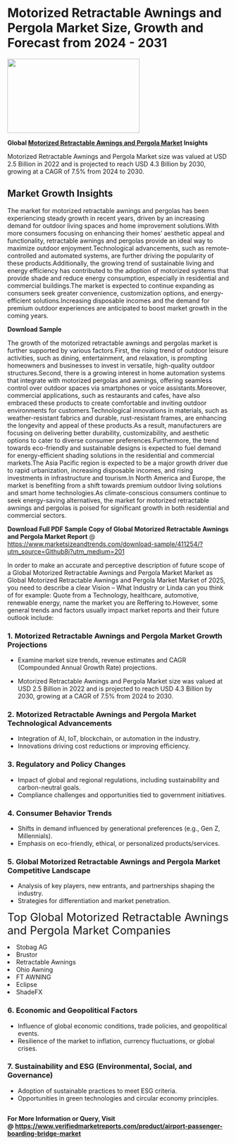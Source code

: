 <H1>Motorized Retractable Awnings and Pergola Market Size, Growth and Forecast from 2024 - 2031</H1><img class="aligncenter size-medium wp-image-584254" src="https://thirdeyenews.in/wp-content/uploads/2024/09/Global-Market-Research-300x168.jpeg" alt="" width="300" height="168" /><p><strong>Global&nbsp;<a href="https://www.marketsizeandtrends.com/download-sample/411254/?utm_source=Github8j?utm_medium=201">Motorized Retractable Awnings and Pergola Market</a> Insights</strong></p><p>Motorized Retractable Awnings and Pergola Market size was valued at USD 2.5 Billion in 2022 and is projected to reach USD 4.3 Billion by 2030, growing at a CAGR of 7.5% from 2024 to 2030.</p><p><h2>Market Growth Insights</h2> <p>The market for motorized retractable awnings and pergolas has been experiencing steady growth in recent years, driven by an increasing demand for outdoor living spaces and home improvement solutions.With more consumers focusing on enhancing their homes’ aesthetic appeal and functionality, retractable awnings and pergolas provide an ideal way to maximize outdoor enjoyment.Technological advancements, such as remote-controlled and automated systems, are further driving the popularity of these products.Additionally, the growing trend of sustainable living and energy efficiency has contributed to the adoption of motorized systems that provide shade and reduce energy consumption, especially in residential and commercial buildings.The market is expected to continue expanding as consumers seek greater convenience, customization options, and energy-efficient solutions.Increasing disposable incomes and the demand for premium outdoor experiences are anticipated to boost market growth in the coming years.</p> <p><strong>Download Sample</strong></p> <p>The growth of the motorized retractable awnings and pergolas market is further supported by various factors.First, the rising trend of outdoor leisure activities, such as dining, entertainment, and relaxation, is prompting homeowners and businesses to invest in versatile, high-quality outdoor structures.Second, there is a growing interest in home automation systems that integrate with motorized pergolas and awnings, offering seamless control over outdoor spaces via smartphones or voice assistants.Moreover, commercial applications, such as restaurants and cafes, have also embraced these products to create comfortable and inviting outdoor environments for customers.Technological innovations in materials, such as weather-resistant fabrics and durable, rust-resistant frames, are enhancing the longevity and appeal of these products.As a result, manufacturers are focusing on delivering better durability, customizability, and aesthetic options to cater to diverse consumer preferences.Furthermore, the trend towards eco-friendly and sustainable designs is expected to fuel demand for energy-efficient shading solutions in the residential and commercial markets.The Asia Pacific region is expected to be a major growth driver due to rapid urbanization, increasing disposable incomes, and rising investments in infrastructure and tourism.In North America and Europe, the market is benefiting from a shift towards premium outdoor living solutions and smart home technologies.As climate-conscious consumers continue to seek energy-saving alternatives, the market for motorized retractable awnings and pergolas is poised for significant growth in both residential and commercial sectors.</p> <p><span class=""><strong>Download Full PDF Sample Copy of Global Motorized Retractable Awnings and Pergola Market Report</strong> @ <a href="https://www.marketsizeandtrends.com/download-sample/411254/?utm_source=Github8j?utm_medium=201" target="_blank">https://www.marketsizeandtrends.com/download-sample/411254/?utm_source=Github8j?utm_medium=201</a></span></p><p>In order to make an accurate and perceptive description of future scope of a Global&nbsp;Motorized Retractable Awnings and Pergola Market Market as Global&nbsp;Motorized Retractable Awnings and Pergola Market Market of 2025, you need to describe a clear Vision &ndash; What Industry or Linda can you think of for example: Quote from a Technology, healthcare, automotive, renewable energy, name the market you are Reffering to.However, some general trends and factors usually impact market reports and their future outlook include:</p><h3>1.&nbsp;<strong>Motorized Retractable Awnings and Pergola Market Growth Projections</strong></h3><ul><li>Examine market size trends, revenue estimates and CAGR (Compounded Annual Growth Rate) projections.</li><li><p>Motorized Retractable Awnings and Pergola Market size was valued at USD 2.5 Billion in 2022 and is projected to reach USD 4.3 Billion by 2030, growing at a CAGR of 7.5% from 2024 to 2030.</p></li></ul><h3>2.&nbsp;<strong>Motorized Retractable Awnings and Pergola Market Technological Advancements</strong></h3><ul><li>Integration of AI, IoT, blockchain, or automation in the industry.</li><li>Innovations driving cost reductions or improving efficiency.</li></ul><h3>3.&nbsp;<strong>Regulatory and Policy Changes</strong></h3><ul><li>Impact of global and regional regulations, including sustainability and carbon-neutral goals.</li><li>Compliance challenges and opportunities tied to government initiatives.</li></ul><h3>4.&nbsp;<strong>Consumer Behavior Trends</strong></h3><ul><li>Shifts in demand influenced by generational preferences (e.g., Gen Z, Millennials).</li><li>Emphasis on eco-friendly, ethical, or personalized products/services.</li></ul><h3>5.&nbsp;<strong>Global Motorized Retractable Awnings and Pergola Market Competitive Landscape</strong></h3><ul><li>Analysis of key players, new entrants, and partnerships shaping the industry.</li><li>Strategies for differentiation and market penetration.</li></ul><p data-pm-slice="1 1 []"><span style="color: inherit; font-family: inherit; font-size: 25px;">Top Global Motorized Retractable Awnings and Pergola Market Companies</span></p><div class="" data-test-id=""><p><li>Stobag AG</li><li> Brustor</li><li> Retractable Awnings</li><li> Ohio Awning</li><li> FT AWNING</li><li> Eclipse</li><li> ShadeFX</li></p></div><h3>6.&nbsp;<strong>Economic and Geopolitical Factors</strong></h3><ul><li>Influence of global economic conditions, trade policies, and geopolitical events.</li><li>Resilience of the market to inflation, currency fluctuations, or global crises.</li></ul><h3>7.&nbsp;<strong>Sustainability and ESG (Environmental, Social, and Governance)</strong></h3><ul><li>Adoption of sustainable practices to meet ESG criteria.</li><li>Opportunities in green technologies and circular economy principles.</li></ul><h2><strong style="font-size: 14px;">For More Information or Query, Visit @&nbsp;</strong><a style="background-color: #ffffff; font-size: 14px;" href="https://www.marketsizeandtrends.com/report/motorized-retractable-awnings-and-pergola-market/" target="_blank">https://www.verifiedmarketreports.com/product/airport-passenger-boarding-bridge-market</a></h2>